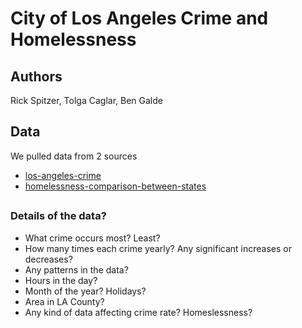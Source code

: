 <h1>City of Los Angeles Crime and Homelessness</h1>

<h2>Authors</h2>
<p>Rick Spitzer, Tolga Caglar, Ben Galde</p>

<h2>Data</h2>
<p>We pulled data from 2 sources</p>
<ul>
  <li><a href="https://www.kaggle.com/kingburrito666/los-angeles-crime" target="_blank">los-angeles-crime</a></li>
  <li><a href="https://www.kaggle.com/adamschroeder/homelessness-comparison-between-states" target="_blank">homelessness-comparison-between-states</a></li>
</ul>

<h2></h2>
<h3>Details of the data?</h3>
<ul>
  <li>What crime occurs most?  Least?</li>
<li>How many times each crime yearly?  Any significant increases or decreases?</li>
<li>Any patterns in the data?</li>
<li>Hours in the day?</li>
<li>Month of the year?  Holidays?</li>
<li>Area in LA County?</li>
<li>Any kind of data affecting crime rate? Homeslessness?</li>
 </ul>

